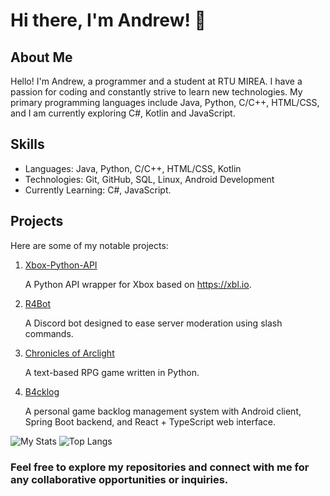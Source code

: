 # Hi there, I'm Andrew! 👋

## About Me
Hello! I'm Andrew, a programmer and a student at RTU MIREA. I have a passion for coding and constantly strive to learn new technologies. My primary programming languages include Java, Python, C/C++, HTML/CSS, and I am currently exploring C#, Kotlin and JavaScript.

## Skills
- Languages: Java, Python, C/C++, HTML/CSS, Kotlin
- Technologies: Git, GitHub, SQL, Linux, Android Development
- Currently Learning: C#, JavaScript.

## Projects
Here are some of my notable projects:

1. [Xbox-Python-API](https://github.com/Rarmash/Xbox-Python-API)

   A Python API wrapper for Xbox based on https://xbl.io.

2. [R4Bot](https://github.com/Rarmash/R4Bot)

   A Discord bot designed to ease server moderation using slash commands.

3. [Chronicles of Arclight](https://github.com/Intofire-Studios/Chronicles-of-Arclight)

   A text-based RPG game written in Python.

4. [B4cklog](https://github.com/B4cklog/B4cklog)

   A personal game backlog management system with Android client, Spring Boot backend, and React + TypeScript web interface.
   
![My Stats](https://github-readme-stats.vercel.app/api?username=Rarmash&show_icons=true&theme=vue)
![Top Langs](https://github-readme-stats.vercel.app/api/top-langs/?username=Rarmash&layout=compact&hide=jupyter+notebook)

### Feel free to explore my repositories and connect with me for any collaborative opportunities or inquiries.
